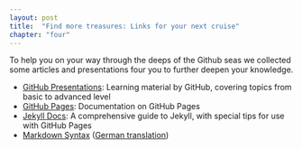 ```yaml
---
layout: post
title:  "Find more treasures: Links for your next cruise"
chapter: "four"
---
```


To help you on your way through the deeps of the Github seas we collected some articles and presentations four you to further deepen your knowledge.

* [GitHub Presentations](http://teach.github.com/presentations/): Learning material by GitHub, covering topics from basic to advanced level
* [GitHub Pages](http://pages.github.com/): Documentation on GitHub Pages
* [Jekyll Docs](http://jekyllrb.com/docs/home/): A comprehensive guide to Jekyll, with special tips for use with GitHub Pages
* [Markdown Syntax](http://daringfireball.net/projects/markdown/syntax) ([German translation](http://markdown.de/syntax/))